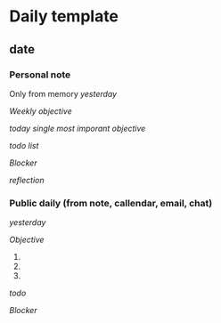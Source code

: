 # Daily template

## date

### Personal note
Only from memory
*yesterday*

*Weekly objective*

*today single most imporant objective*

*todo list*

*Blocker*

*reflection*

### Public daily (from note, callendar, email, chat)
*yesterday*

*Objective*

1.
2.
3.

*todo*

*Blocker*
